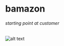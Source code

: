 # bamazon

###### starting point at customer
![alt text](https://github.com/afflatus480/bamazon/blob/master/images/startingPoint-customer.png)
